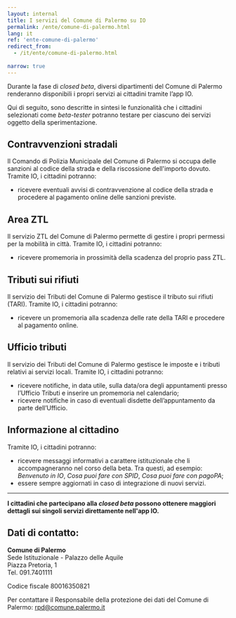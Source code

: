 ```yaml
---
layout: internal
title: I servizi del Comune di Palermo su IO
permalink: /ente/comune-di-palermo.html
lang: it
ref: 'ente-comune-di-palermo'
redirect_from:
  - /it/ente/comune-di-palermo.html
  
narrow: true
---
```


Durante la fase di *closed beta*, diversi dipartimenti del Comune di Palermo renderanno disponibili i propri servizi ai cittadini tramite l’app IO. 

Qui di seguito, sono descritte in sintesi le funzionalità che i cittadini selezionati come *beta-tester* potranno testare per ciascuno dei servizi oggetto della sperimentazione. 

## Contravvenzioni stradali

Il Comando di Polizia Municipale del Comune di Palermo si occupa delle sanzioni al codice della strada e della riscossione dell'importo dovuto. Tramite IO, i cittadini potranno:

* ricevere eventuali avvisi di contravvenzione al codice della strada e procedere al pagamento online delle sanzioni previste.

## Area ZTL 

Il servizio ZTL del Comune di Palermo permette di gestire i propri permessi per la mobilità in città. Tramite IO, i cittadini potranno:

* ricevere promemoria in prossimità della scadenza del proprio pass ZTL.

## Tributi sui rifiuti

Il servizio dei Tributi del Comune di Palermo gestisce il tributo sui rifiuti (TARI). Tramite IO, i cittadini potranno:

* ricevere un promemoria alla scadenza delle rate della TARI e procedere al pagamento online.

## Ufficio tributi

Il servizio dei Tributi del Comune di Palermo gestisce le imposte e i tributi relativi ai servizi locali. Tramite IO, i cittadini potranno:

* ricevere notifiche, in data utile, sulla data/ora degli appuntamenti presso l’Ufficio Tributi e inserire un promemoria nel calendario;
* ricevere notifiche in caso di eventuali disdette dell’appuntamento da parte dell’Ufficio.
 
## Informazione al cittadino

Tramite IO, i cittadini potranno:

* ricevere messaggi informativi a carattere istituzionale che li accompagneranno nel corso della beta. Tra questi, ad esempio: _Benvenuto in IO_, _Cosa puoi fare con SPID_, _Cosa puoi fare con pagoPA_;
* essere sempre aggiornati in caso di integrazione di nuovi servizi.

<hr class="my-5"/>

**I cittadini che partecipano alla _closed beta_ possono ottenere maggiori dettagli sui singoli servizi direttamente nell'app IO.**

## Dati di contatto:
**Comune di Palermo**   
Sede Istituzionale - Palazzo delle Aquile  
Piazza Pretoria, 1  
Tel. 091.7401111

Codice fiscale 80016350821

Per contattare il Responsabile della protezione dei dati del Comune di Palermo: [rpd@comune.palermo.it](mailto:rpd@comune.palermo.it)

